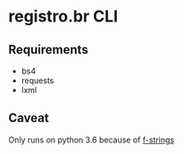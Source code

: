 # registro.br CLI

## Requirements

- bs4
- requests
- lxml

## Caveat

Only runs on python 3.6 because of [f-strings](https://docs.python.org/3/reference/lexical_analysis.html#f-strings)

